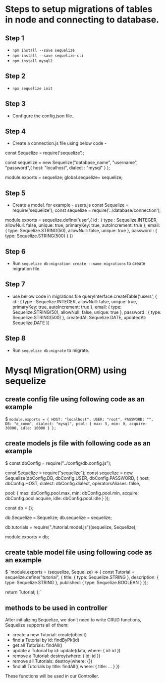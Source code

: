 # Steps to setup migrations of tables in node and connecting to database.

## Step 1
- `npm install --save sequelize`
- `npm install --save sequelize-cli`
- `npm install mysql2`

## Step 2
- `npx sequelize init`

## Step 3
- Configure the config.json file.

## Step 4
- Create a connection.js file using below code -

const Sequelize = require('sequelize');

const sequelize = new Sequelize("database_name", "username", "password",{
    host: "localhost",
    dialect : "mysql"
} );

module.exports = sequelize;
global.sequelize= sequelize;

## Step 5
- Create a model. for example - users.js
const Sequelize = require('sequelize');
const sequelize = require('../database/connection');

module.exports = sequelize.define('user',{
    id : { 
        type : Sequelize.INTEGER, 
        allowNull: false, 
        unique: true, 
        primaryKey: true,
        autoIncrement: true
    },
    email: {
        type: Sequelize.STRING(50),
        allowNull: false,
        unique: true
    },
    password : {
        type: Sequelize.STRING(500)
    }
})

## Step 6
- Run `sequelize db:migration create --name migrations` to create migration file.

## Step 7

- use bellow code in migrations file 
queryInterface.createTable('users', {
      id : { 
        type : Sequelize.INTEGER, 
        allowNull: false, 
        unique: true, 
        primaryKey: true,
        autoIncrement: true
      },
      email: {
          type: Sequelize.STRING(50),
          allowNull: false,
          unique: true
      },
      password : {
          type: Sequelize.STRING(500)
      },
      createdAt: Sequelize.DATE,
      updatedAt: Sequelize.DATE
})

## Step 8 
- Run `sequelize db:migrate` to migrate.


# Mysql Migration(ORM) using sequelize

## create config file using following code as an example

$ `module.exports = {
    HOST: "localhost",
    USER: "root",
    PASSWORD: "",
    DB: "e_comm",
    dialect: "mysql",
    pool: {
      max: 5,
      min: 0,
      acquire: 30000,
      idle: 10000
    }
};`

## create models js file with following code as an example

$ const dbConfig = require("../config/db.config.js");

const Sequelize = require("sequelize");
const sequelize = new Sequelize(dbConfig.DB, dbConfig.USER, dbConfig.PASSWORD, {
  host: dbConfig.HOST,
  dialect: dbConfig.dialect,
  operatorsAliases: false,

  pool: {
    max: dbConfig.pool.max,
    min: dbConfig.pool.min,
    acquire: dbConfig.pool.acquire,
    idle: dbConfig.pool.idle
  }
});

const db = {};

db.Sequelize = Sequelize;
db.sequelize = sequelize;

db.tutorials = require("./tutorial.model.js")(sequelize, Sequelize);

module.exports = db;

## create table model file using following code as an example

$ `module.exports = (sequelize, Sequelize) => {
  const Tutorial = sequelize.define("tutorial", {
    title: {
      type: Sequelize.STRING
    },
    description: {
      type: Sequelize.STRING
    },
    published: {
      type: Sequelize.BOOLEAN
    }
  });

  return Tutorial;
};`

## methods to be used in controller

After initializing Sequelize, we don’t need to write CRUD functions, Sequelize supports all of them:

- create a new Tutorial: create(object)
- find a Tutorial by id: findByPk(id)
- get all Tutorials: findAll()
- update a Tutorial by id: update(data, where: { id: id })
- remove a Tutorial: destroy(where: { id: id })
- remove all Tutorials: destroy(where: {})
- find all Tutorials by title: findAll({ where: { title: ... } })

These functions will be used in our Controller.
